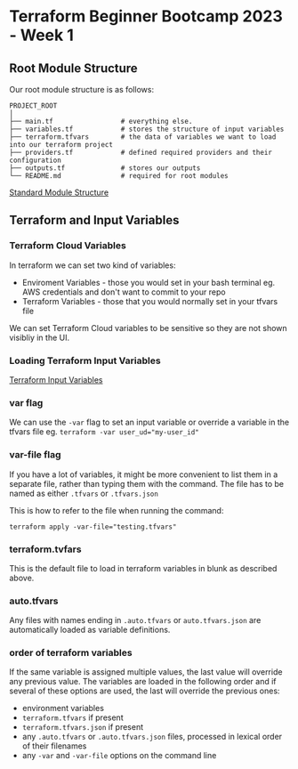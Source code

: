 # Terraform Beginner Bootcamp 2023 - Week 1

## Root Module Structure

Our root module structure is as follows:

```
PROJECT_ROOT
│
├── main.tf                 # everything else.
├── variables.tf            # stores the structure of input variables
├── terraform.tfvars        # the data of variables we want to load into our terraform project
├── providers.tf            # defined required providers and their configuration
├── outputs.tf              # stores our outputs
└── README.md               # required for root modules
```

[Standard Module Structure](https://developer.hashicorp.com/terraform/language/modules/develop/structure)

## Terraform and Input Variables

### Terraform Cloud Variables

In terraform we can set two kind of variables:
- Enviroment Variables - those you would set in your bash terminal eg. AWS credentials and don't want to commit to your repo
- Terraform Variables - those that you would normally set in your tfvars file

We can set Terraform Cloud variables to be sensitive so they are not shown visibliy in the UI.

### Loading Terraform Input Variables

[Terraform Input Variables](https://developer.hashicorp.com/terraform/language/values/variables)

### var flag
We can use the `-var` flag to set an input variable or override a variable in the tfvars file eg. `terraform -var user_ud="my-user_id"`

### var-file flag

If you have a lot of variables, it might be more convenient to list them in a separate file, rather than typing them with the command. The file has to be named as either ``.tfvars`` or ``.tfvars.json``

This is how to refer to the file when running the command:

```
terraform apply -var-file="testing.tfvars"
```

### terraform.tvfars

This is the default file to load in terraform variables in blunk as described above.

### auto.tfvars

Any files with names ending in ``.auto.tfvars`` or ``auto.tfvars.json`` are automatically loaded as variable definitions. 

### order of terraform variables

If the same variable is assigned multiple values, the last value will override any previous value. The variables are loaded in the following order and if several of these options are used, the last will override the previous ones:
 
- environment variables
- ``terraform.tfvars`` if present
- ``terraform.tfvars.json`` if present
-  any ``.auto.tfvars`` or ``.auto.tfvars.json`` files, processed in lexical order of their filenames
- any ``-var`` and ``-var-file`` options on the command line
